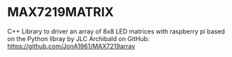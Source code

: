 # MAX7219MATRIX
C++ Library to driver an array of 8x8 LED matrices with raspberry pi
based on the Python libray by JLC Archibald on GitHub:
https://github.com/JonA1961/MAX7219array
